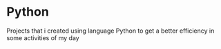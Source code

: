 # Python


Projects that i created using language Python to get a better efficiency in some activities of my day

